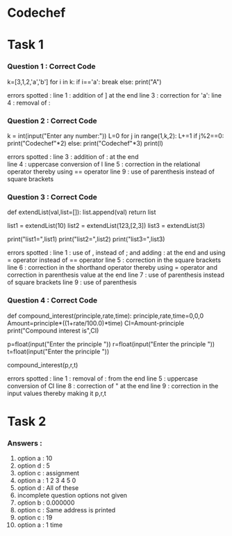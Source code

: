 # Codechef

# Task 1

### Question 1 : Correct Code 
k=[3,1,2,'a','b']
for i in k:
    if i=='a':
        break
    else:
        print("A")

errors spotted : 
line 1 : addition of ] at the end 
line 3 : correction for 'a':
line 4 : removal of :
                 
                 
### Question 2 : Correct Code
k = int(input("Enter any number:"))
L=0
for j in range(1,k,2):
    L+=1
    if j%2==0:       
        print("Codechef"*2)
    else:
        print("Codechef"*3)
    print(l)
    
errors spotted :
line 3 : addition of : at the end  
line 4 : uppercase conversion of l
line 5 : correction in the relational operator thereby using == operator
line 9 : use of parenthesis instead of square brackets
                 
### Question 3 : Correct Code
def extendList(val,list=[]):
    list.append(val)
    return list

list1 = extendList(10)
list2 = extendList(123,[2,3])
list3 = extendList(3)

print("list1=",list1)
print("list2=",list2)
print("list3=",list3)

errors spotted :
line 1 : use of , instead of ; and adding : at the end and using = operator instead of == operator
line 5 : correction in the square brackets
line 6 : correction in the shorthand operator thereby using = operator and correction in parenthesis value at the end
line 7 : use of parenthesis instead of square brackets
line 9 : use of parenthesis
                 
### Question 4 : Correct Code
def compound_interest(principle,rate,time):
    principle,rate,time=0,0,0
    Amount=principle*((1+rate/100.0)*time)
    CI=Amount-principle
    print("Compound interest is",CI)
    
p=float(input("Enter the principle "))
r=float(input("Enter the principle "))
t=float(input("Enter the principle "))

compound_interest(p,r,t)

errors spotted : 
line 1 : removal of : from the end
line 5 : uppercase conversion of CI
line 8 : correction of " at the end
line 9 : correction in the input values thereby making it p,r,t


# Task 2  
### Answers :
1. option a : 10
2. option d : 5
3. option c : assignment
4. option a : 1 2 3 4 5 0
5. option d : All of these
6. incomplete question options not given
7. option b : 0.000000
8. option c : Same address is printed
9. option c : 19
10. option a : 1 time
